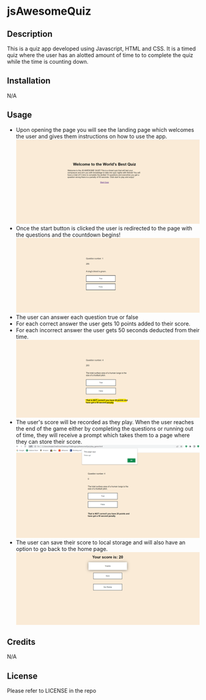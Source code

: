 # jsAwesomeQuiz
## Description

This is a quiz app developed using Javascript, HTML and CSS. It is a timed quiz where the user has an alotted amount of time to to complete the quiz while the time is counting down.


## Installation

N/A

## Usage

- Upon opening the page you will see the landing page which welcomes the user and gives them instructions on how to use the app. ![alt text](assets/landing_page.png)
- Once the start button is clicked the user is redirected to the page with the questions and the countdown begins! ![alt text](assets/play_game_1.png)
- The user can answer each question true or false
- For each correct answer the user gets 10 points added to their score.
- For each incorrect answer the user gets 50 seconds deducted from their time. ![alt text](assets/play_game_penalty.png) 
- The user's score will be recorded as they play. When the user reaches the end of the game either by completing the questions or running out of time, they will receive a prompt
  which takes them to a page where they can store their score. ![alt text](assets/play_game_gameover.png) 
- The user can save their score to local storage and will also have an option to go back to the home page. ![alt text](assets/play_game_endgame.png)


## Credits

N/A

## License

Please refer to LICENSE in the repo
